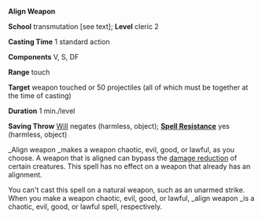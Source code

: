  **Align Weapon**

**School** transmutation [see text]; **Level** cleric 2

**Casting Time** 1 standard action

**Components** V, S, DF

**Range** touch

**Target** weapon touched or 50 projectiles (all of which must be together at the time of casting)

**Duration** 1 min./level

**Saving Throw** [Will](../combat#_will) negates (harmless, object); **[Spell Resistance](../glossary#_spell-resistance)** yes (harmless, object)

_Align weapon _makes a weapon chaotic, evil, good, or lawful, as you choose. A weapon that is aligned can bypass the [damage reduction](../glossary#_damage-reduction) of certain creatures. This spell has no effect on a weapon that already has an alignment.

You can't cast this spell on a natural weapon, such as an unarmed strike. When you make a weapon chaotic, evil, good, or lawful, _align weapon _is a chaotic, evil, good, or lawful spell, respectively.

